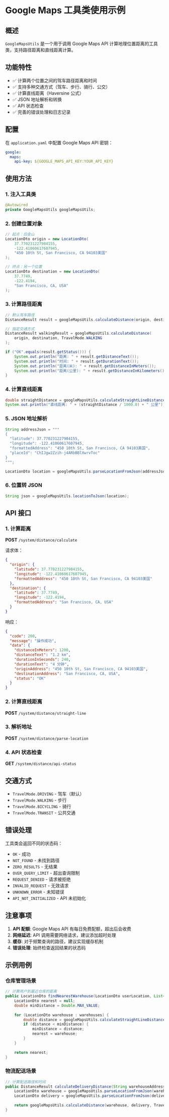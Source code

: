 # Google Maps 工具类使用示例

## 概述

`GoogleMapsUtils` 是一个用于调用 Google Maps API 计算地理位置距离的工具类，支持路径距离和直线距离计算。

## 功能特性

- ✅ 计算两个位置之间的驾车路径距离和时间
- ✅ 支持多种交通方式（驾车、步行、骑行、公交）
- ✅ 计算直线距离（Haversine 公式）
- ✅ JSON 地址解析和转换
- ✅ API 状态检查
- ✅ 完善的错误处理和日志记录

## 配置

在 `application.yaml` 中配置 Google Maps API 密钥：

```yaml
google:
  maps:
    api-key: ${GOOGLE_MAPS_API_KEY:YOUR_API_KEY}
```

## 使用方法

### 1. 注入工具类

```java
@Autowired
private GoogleMapsUtils googleMapsUtils;
```

### 2. 创建位置对象

```java
// 起点：旧金山
LocationDto origin = new LocationDto(
    37.770231227984155, 
    -122.41060617607945, 
    "450 10th St, San Francisco, CA 94103美国"
);

// 终点：另一个位置
LocationDto destination = new LocationDto(
    37.7749, 
    -122.4194, 
    "San Francisco, CA, USA"
);
```

### 3. 计算路径距离

```java
// 默认驾车路径
DistanceResult result = googleMapsUtils.calculateDistance(origin, destination);

// 指定交通方式
DistanceResult walkingResult = googleMapsUtils.calculateDistance(
    origin, destination, TravelMode.WALKING
);

if ("OK".equals(result.getStatus())) {
    System.out.println("距离: " + result.getDistanceText());
    System.out.println("时间: " + result.getDurationText());
    System.out.println("距离(米): " + result.getDistanceInMeters());
    System.out.println("距离(公里): " + result.getDistanceInKilometers());
}
```

### 4. 计算直线距离

```java
double straightDistance = googleMapsUtils.calculateStraightLineDistance(origin, destination);
System.out.println("直线距离: " + (straightDistance / 1000.0) + " 公里");
```

### 5. JSON 地址解析

```java
String addressJson = """
{
  "latitude": 37.770231227984155,
  "longitude": -122.41060617607945,
  "formattedAddress": "450 10th St, San Francisco, CA 94103美国",
  "placeId": "ChIJgw2Zzih-j4ARbBBlXwrvToc"
}
""";

LocationDto location = googleMapsUtils.parseLocationFromJson(addressJson);
```

### 6. 位置转 JSON

```java
String json = googleMapsUtils.locationToJson(location);
```

## API 接口

### 1. 计算距离

**POST** `/system/distance/calculate`

请求体：
```json
{
  "origin": {
    "latitude": 37.770231227984155,
    "longitude": -122.41060617607945,
    "formattedAddress": "450 10th St, San Francisco, CA 94103美国"
  },
  "destination": {
    "latitude": 37.7749,
    "longitude": -122.4194,
    "formattedAddress": "San Francisco, CA, USA"
  }
}
```

响应：
```json
{
  "code": 200,
  "message": "操作成功",
  "data": {
    "distanceInMeters": 1200,
    "distanceText": "1.2 km",
    "durationInSeconds": 240,
    "durationText": "4 分钟",
    "originAddress": "450 10th St, San Francisco, CA 94103美国",
    "destinationAddress": "San Francisco, CA, USA",
    "status": "OK"
  }
}
```

### 2. 计算直线距离

**POST** `/system/distance/straight-line`

### 3. 解析地址

**POST** `/system/distance/parse-location`

### 4. API 状态检查

**GET** `/system/distance/api-status`

## 交通方式

- `TravelMode.DRIVING` - 驾车（默认）
- `TravelMode.WALKING` - 步行
- `TravelMode.BICYCLING` - 骑行
- `TravelMode.TRANSIT` - 公共交通

## 错误处理

工具类会返回不同的状态码：

- `OK` - 成功
- `NOT_FOUND` - 未找到路径
- `ZERO_RESULTS` - 无结果
- `OVER_QUERY_LIMIT` - 超出查询限制
- `REQUEST_DENIED` - 请求被拒绝
- `INVALID_REQUEST` - 无效请求
- `UNKNOWN_ERROR` - 未知错误
- `API_NOT_INITIALIZED` - API 未初始化

## 注意事项

1. **API 配额**: Google Maps API 有每日免费配额，超出后会收费
2. **网络延迟**: API 调用需要网络请求，建议添加超时处理
3. **缓存**: 对于频繁查询的路径，建议实现缓存机制
4. **错误处理**: 始终检查返回结果的状态码

## 示例用例

### 仓库管理场景

```java
// 计算用户到最近仓库的距离
public LocationDto findNearestWarehouse(LocationDto userLocation, List<LocationDto> warehouses) {
    LocationDto nearest = null;
    double minDistance = Double.MAX_VALUE;
    
    for (LocationDto warehouse : warehouses) {
        double distance = googleMapsUtils.calculateStraightLineDistance(userLocation, warehouse);
        if (distance < minDistance) {
            minDistance = distance;
            nearest = warehouse;
        }
    }
    
    return nearest;
}
```

### 物流配送场景

```java
// 计算配送路径和时间
public DistanceResult calculateDeliveryDistance(String warehouseAddress, String deliveryAddress) {
    LocationDto warehouse = googleMapsUtils.parseLocationFromJson(warehouseAddress);
    LocationDto delivery = googleMapsUtils.parseLocationFromJson(deliveryAddress);
    
    return googleMapsUtils.calculateDistance(warehouse, delivery, TravelMode.DRIVING);
}
``` 